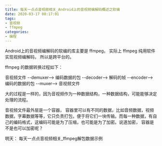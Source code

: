 ```yaml
---
title: 每天一点点音视频相关_Android上的音视频编解码概述之软编
date: 2020-03-17 08:17:01
tags:
- 音视频
- ffmpeg
categories:
- 编程
---
```


Android上的音视频编解码的软编的库主要是 ffmpeg， 实际上 ffmpeg 纯用软件实现视频编解码， 所以是跨平台的。

ffmpeg 的数据转换过程如下：

音视频文件 --demuxer--> 编码数据的包 --decoder--> 解码的帧 --encoder--> 编码的数据的包 --muxer--> 音视频文件

大的过程是一样的，因为音视频作为一种数据结构，一种数据结构，可能能够决定处理的流程。

音视频文件最外层是一个容器， 容器里可以有不同的数据，比如音频数据，视频数据，字幕数据等等，它只负责打包，便于将它们一块传输。而每一种数据，有自己的编码格式，这编码可能是为了压缩，也可能是为了加密。说道加密， 容器是不是也可以加密呢？

明天： 每天一点点音视频相关_ffmpeg解包数据示例

